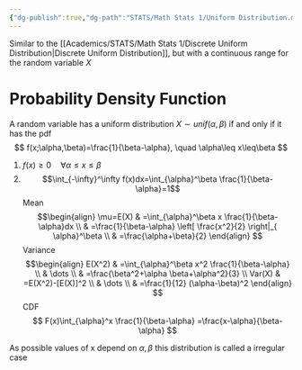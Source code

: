 ```yaml
---
{"dg-publish":true,"dg-path":"STATS/Math Stats 1/Uniform Distribution.md","permalink":"/stats/math-stats-1/uniform-distribution/","created":"2024-11-26T16:05:07.800-05:00","updated":"2025-07-07T18:02:31.414-04:00"}
---
```


Similar to the [[Academics/STATS/Math Stats 1/Discrete Uniform Distribution\|Discrete Uniform Distribution]], but with a continuous range for the random variable $X$

# Probability Density Function
A random variable has a uniform distribution $X\sim unif(\alpha,\beta)$ if and only if it has the pdf
$$
f(x;\alpha,\beta)=\frac{1}{\beta-\alpha}, \quad \alpha\leq x\leq\beta
$$
1. $f(x)\geq0\quad \forall \alpha\leq x \leq \beta$
2. $$\int_{-\infty}^\infty f(x)dx=\int_{\alpha}^\beta  \frac{1}{\beta-\alpha}=1$$
Mean
$$\begin{align}
\mu=E(X) & =\int_{\alpha}^\beta x \frac{1}{\beta-\alpha}dx \\
 & =\frac{1}{\beta-\alpha} \left[ \frac{x^2}{2} \right|_{ \alpha}^\beta \\
 & =\frac{\alpha+\beta}{2}
\end{align}
$$
Variance
$$\begin{align}
E(X^2) & =\int_{\alpha}^\beta x^2 \frac{1}{\beta-\alpha} \\
 & \dots \\
 & =\frac{\beta^2+\alpha \beta+\alpha^2}{3} \\
Var(X) & =E(X^2)-[E(X)]^2 \\
 & \dots \\
 & =\frac{1}{12} (\alpha-\beta)^2
\end{align}
$$
CDF
$$
F(x)\int_{\alpha}^x \frac{1}{\beta-\alpha} =\frac{x-\alpha}{\beta-\alpha}
$$

As possible values of x depend on $\alpha,\beta$ this distribution is called a irregular case


